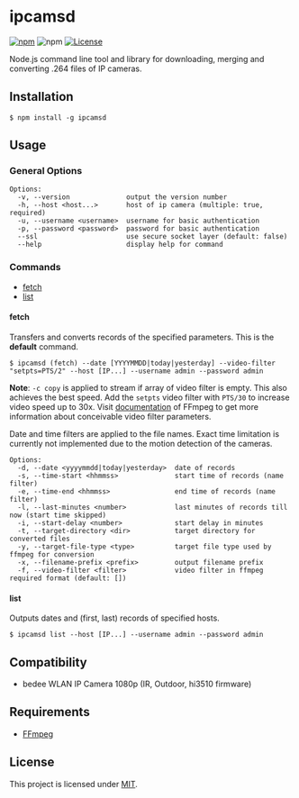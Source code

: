 # ipcamsd

[![npm](https://img.shields.io/npm/v/ipcamsd)](https://www.npmjs.com/package/ipcamsd)
![npm](https://img.shields.io/npm/dw/ipcamsd?label=↓)
[![License](https://img.shields.io/badge/License-MIT-blue.svg)](https://github.com/aoephtua/ipcamsd/blob/master/LICENSE)

Node.js command line tool and library for downloading, merging and converting .264 files of IP cameras.

## Installation

    $ npm install -g ipcamsd

## Usage

### General Options

```
Options:
  -v, --version              output the version number
  -h, --host <host...>       host of ip camera (multiple: true, required)
  -u, --username <username>  username for basic authentication
  -p, --password <password>  password for basic authentication
  --ssl                      use secure socket layer (default: false)
  --help                     display help for command
```

### Commands

- [fetch](#fetch)
- [list](#list)

#### fetch

Transfers and converts records of the specified parameters. This is the **default** command.

    $ ipcamsd (fetch) --date [YYYYMMDD|today|yesterday] --video-filter "setpts=PTS/2" --host [IP...] --username admin --password admin

**Note**: `-c copy` is applied to stream if array of video filter is empty. This also achieves the best speed. Add the `setpts` video filter with `PTS/30` to increase video speed up to 30x. Visit [documentation](https://ffmpeg.org/ffmpeg-filters.html) of FFmpeg to get more information about conceivable video filter parameters.

Date and time filters are applied to the file names. Exact time limitation is currently not implemented due to the motion detection of the cameras.

```
Options:
  -d, --date <yyyymmdd|today|yesterday>  date of records
  -s, --time-start <hhmmss>              start time of records (name filter)
  -e, --time-end <hhmmss>                end time of records (name filter)
  -l, --last-minutes <number>            last minutes of records till now (start time skipped)
  -i, --start-delay <number>             start delay in minutes
  -t, --target-directory <dir>           target directory for converted files
  -y, --target-file-type <type>          target file type used by ffmpeg for conversion
  -x, --filename-prefix <prefix>         output filename prefix
  -f, --video-filter <filter>            video filter in ffmpeg required format (default: [])
```

#### list

Outputs dates and (first, last) records of specified hosts.

    $ ipcamsd list --host [IP...] --username admin --password admin

## Compatibility

- bedee WLAN IP Camera 1080p (IR, Outdoor, hi3510 firmware)

## Requirements

- [FFmpeg](https://ffmpeg.org/)

## License

This project is licensed under [MIT](https://github.com/aoephtua/ipcamsd/blob/master/LICENSE).